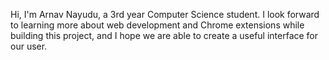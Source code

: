 Hi, I'm Arnav Nayudu, a 3rd year Computer Science student. I look forward to learning more about web development and Chrome extensions while building this project, and I hope we are able to create a useful interface for our user.
